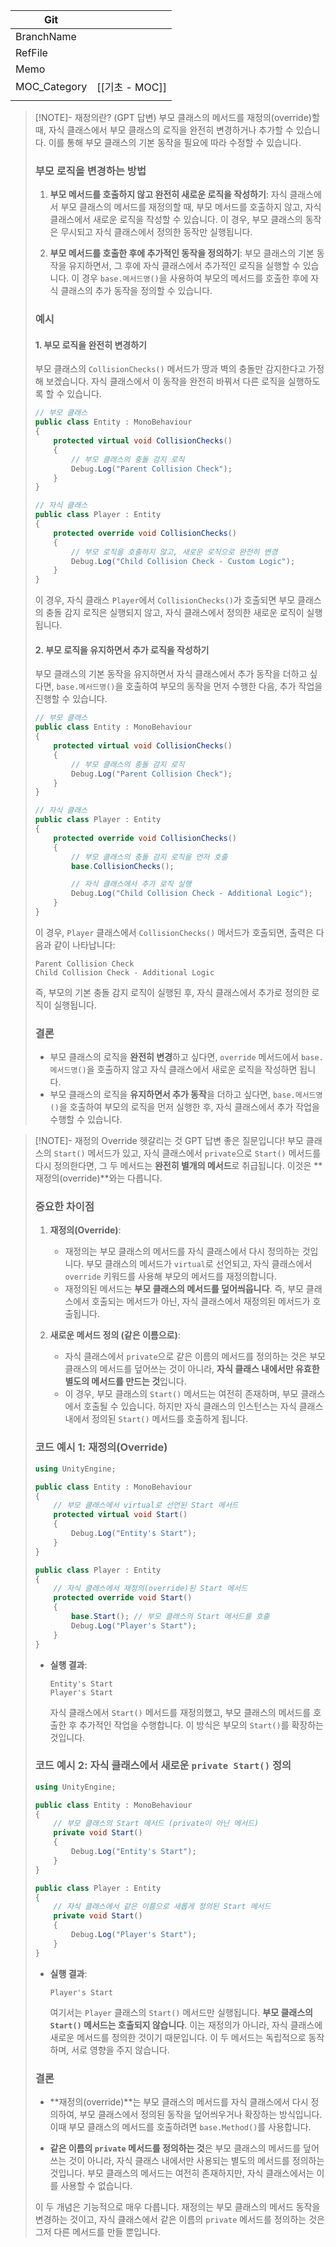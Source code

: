 
| Git          |              |
| ------------ | ------------ |
| BranchName   |              |
| RefFile      |              |
| Memo         |              |
| MOC_Category | [[기초 - MOC]] |
|              |              |
>[!NOTE]- 재정의란? (GPT 답변)
> 부모 클래스의 메서드를 재정의(override)할 때, 자식 클래스에서 부모 클래스의 로직을 완전히 변경하거나 추가할 수 있습니다. 이를 통해 부모 클래스의 기본 동작을 필요에 따라 수정할 수 있습니다.
> 
> ### 부모 로직을 변경하는 방법
> 
> 1. **부모 메서드를 호출하지 않고 완전히 새로운 로직을 작성하기**:
>    자식 클래스에서 부모 클래스의 메서드를 재정의할 때, 부모 메서드를 호출하지 않고, 자식 클래스에서 새로운 로직을 작성할 수 있습니다. 이 경우, 부모 클래스의 동작은 무시되고 자식 클래스에서 정의한 동작만 실행됩니다.
> 
> 2. **부모 메서드를 호출한 후에 추가적인 동작을 정의하기**:
>    부모 클래스의 기본 동작을 유지하면서, 그 후에 자식 클래스에서 추가적인 로직을 실행할 수 있습니다. 이 경우 `base.메서드명()`을 사용하여 부모의 메서드를 호출한 후에 자식 클래스의 추가 동작을 정의할 수 있습니다.
> 
> ### 예시
> 
> #### 1. 부모 로직을 완전히 변경하기
> 부모 클래스의 `CollisionChecks()` 메서드가 땅과 벽의 충돌만 감지한다고 가정해 보겠습니다. 자식 클래스에서 이 동작을 완전히 바꿔서 다른 로직을 실행하도록 할 수 있습니다.
> 
> ```csharp
> // 부모 클래스
> public class Entity : MonoBehaviour
> {
>     protected virtual void CollisionChecks()
>     {
>         // 부모 클래스의 충돌 감지 로직
>         Debug.Log("Parent Collision Check");
>     }
> }
> 
> // 자식 클래스
> public class Player : Entity
> {
>     protected override void CollisionChecks()
>     {
>         // 부모 로직을 호출하지 않고, 새로운 로직으로 완전히 변경
>         Debug.Log("Child Collision Check - Custom Logic");
>     }
> }
> ```
> 
> 이 경우, 자식 클래스 `Player`에서 `CollisionChecks()`가 호출되면 부모 클래스의 충돌 감지 로직은 실행되지 않고, 자식 클래스에서 정의한 새로운 로직이 실행됩니다.
> 
> #### 2. 부모 로직을 유지하면서 추가 로직을 작성하기
> 부모 클래스의 기본 동작을 유지하면서 자식 클래스에서 추가 동작을 더하고 싶다면, `base.메서드명()`을 호출하여 부모의 동작을 먼저 수행한 다음, 추가 작업을 진행할 수 있습니다.
> 
> ```csharp
> // 부모 클래스
> public class Entity : MonoBehaviour
> {
>     protected virtual void CollisionChecks()
>     {
>         // 부모 클래스의 충돌 감지 로직
>         Debug.Log("Parent Collision Check");
>     }
> }
> 
> // 자식 클래스
> public class Player : Entity
> {
>     protected override void CollisionChecks()
>     {
>         // 부모 클래스의 충돌 감지 로직을 먼저 호출
>         base.CollisionChecks();
> 
>         // 자식 클래스에서 추가 로직 실행
>         Debug.Log("Child Collision Check - Additional Logic");
>     }
> }
> ```
> 
> 이 경우, `Player` 클래스에서 `CollisionChecks()` 메서드가 호출되면, 출력은 다음과 같이 나타납니다:
> 
> ```
> Parent Collision Check
> Child Collision Check - Additional Logic
> ```
> 
> 즉, 부모의 기본 충돌 감지 로직이 실행된 후, 자식 클래스에서 추가로 정의한 로직이 실행됩니다.
> 
> ### 결론
> 
> - 부모 클래스의 로직을 **완전히 변경**하고 싶다면, `override` 메서드에서 `base.메서드명()`을 호출하지 않고 자식 클래스에서 새로운 로직을 작성하면 됩니다.
> - 부모 클래스의 로직을 **유지하면서 추가 동작**을 더하고 싶다면, `base.메서드명()`을 호출하여 부모의 로직을 먼저 실행한 후, 자식 클래스에서 추가 작업을 수행할 수 있습니다.

> [!NOTE]- 재정의 Override 헷갈리는 것 GPT 답변
> 좋은 질문입니다! 부모 클래스의 `Start()` 메서드가 있고, 자식 클래스에서 `private`으로 `Start()` 메서드를 다시 정의한다면, 그 두 메서드는 **완전히 별개의 메서드**로 취급됩니다. 이것은 **재정의(override)**와는 다릅니다.
> 
> ### 중요한 차이점
> 
> 1. **재정의(Override)**:
>    - 재정의는 부모 클래스의 메서드를 자식 클래스에서 다시 정의하는 것입니다. 부모 클래스의 메서드가 `virtual`로 선언되고, 자식 클래스에서 `override` 키워드를 사용해 부모의 메서드를 재정의합니다.
>    - 재정의된 메서드는 **부모 클래스의 메서드를 덮어씌웁니다**. 즉, 부모 클래스에서 호출되는 메서드가 아닌, 자식 클래스에서 재정의된 메서드가 호출됩니다.
>    
> 2. **새로운 메서드 정의 (같은 이름으로)**:
>    - 자식 클래스에서 `private`으로 같은 이름의 메서드를 정의하는 것은 부모 클래스의 메서드를 덮어쓰는 것이 아니라, **자식 클래스 내에서만 유효한 별도의 메서드를 만드는 것**입니다.
>    - 이 경우, 부모 클래스의 `Start()` 메서드는 여전히 존재하며, 부모 클래스에서 호출될 수 있습니다. 하지만 자식 클래스의 인스턴스는 자식 클래스 내에서 정의된 `Start()` 메서드를 호출하게 됩니다.
> 
> ### 코드 예시 1: 재정의(Override)
> 
> ```csharp
> using UnityEngine;
> 
> public class Entity : MonoBehaviour
> {
>     // 부모 클래스에서 virtual로 선언된 Start 메서드
>     protected virtual void Start()
>     {
>         Debug.Log("Entity's Start");
>     }
> }
> 
> public class Player : Entity
> {
>     // 자식 클래스에서 재정의(override)된 Start 메서드
>     protected override void Start()
>     {
>         base.Start(); // 부모 클래스의 Start 메서드를 호출
>         Debug.Log("Player's Start");
>     }
> }
> ```
> 
> - **실행 결과**:
>   ```
>   Entity's Start
>   Player's Start
>   ```
>   자식 클래스에서 `Start()` 메서드를 재정의했고, 부모 클래스의 메서드를 호출한 후 추가적인 작업을 수행합니다. 이 방식은 부모의 `Start()`를 확장하는 것입니다.
> 
> ### 코드 예시 2: 자식 클래스에서 새로운 `private Start()` 정의
> 
> ```csharp
> using UnityEngine;
> 
> public class Entity : MonoBehaviour
> {
>     // 부모 클래스의 Start 메서드 (private이 아닌 메서드)
>     private void Start()
>     {
>         Debug.Log("Entity's Start");
>     }
> }
> 
> public class Player : Entity
> {
>     // 자식 클래스에서 같은 이름으로 새롭게 정의된 Start 메서드
>     private void Start()
>     {
>         Debug.Log("Player's Start");
>     }
> }
> ```
> 
> - **실행 결과**:
>   ```
>   Player's Start
>   ```
>   여기서는 `Player` 클래스의 `Start()` 메서드만 실행됩니다. **부모 클래스의 `Start()` 메서드는 호출되지 않습니다**. 이는 재정의가 아니라, 자식 클래스에 새로운 메서드를 정의한 것이기 때문입니다. 이 두 메서드는 독립적으로 동작하며, 서로 영향을 주지 않습니다.
> 
> ### 결론
> 
> - **재정의(override)**는 부모 클래스의 메서드를 자식 클래스에서 다시 정의하여, 부모 클래스에서 정의된 동작을 덮어씌우거나 확장하는 방식입니다. 이때 부모 클래스의 메서드를 호출하려면 `base.Method()`를 사용합니다.
>   
> - **같은 이름의 `private` 메서드를 정의하는 것**은 부모 클래스의 메서드를 덮어쓰는 것이 아니라, 자식 클래스 내에서만 사용되는 별도의 메서드를 정의하는 것입니다. 부모 클래스의 메서드는 여전히 존재하지만, 자식 클래스에서는 이를 사용할 수 없습니다.
> 
> 이 두 개념은 기능적으로 매우 다릅니다. 재정의는 부모 클래스의 메서드 동작을 변경하는 것이고, 자식 클래스에서 같은 이름의 `private` 메서드를 정의하는 것은 그저 다른 메서드를 만들 뿐입니다.